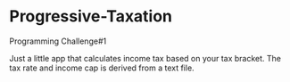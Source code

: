 # Progressive-Taxation
Programming Challenge#1

Just a little app that calculates income tax based on your tax bracket. The tax rate and income cap is derived from a text file.
